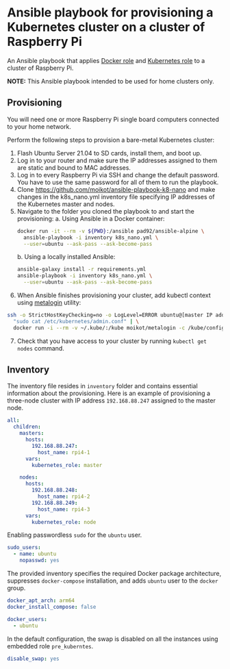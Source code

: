 # Ansible playbook for provisioning a Kubernetes cluster on a cluster of Raspberry Pi

An Ansible playbook that applies [Docker role](https://galaxy.ansible.com/geerlingguy/docker) and [Kubernetes role](https://galaxy.ansible.com/geerlingguy/kubernetes) to a cluster of Raspberry Pi.

**NOTE:** This Ansible playbook intended to be used for home clusters only.

## Provisioning

You will need one or more Raspberry Pi single board computers connected to your home network.

Perform the following steps to provision a bare-metal Kubernetes cluster:
1. Flash Ubuntu Server 21.04 to SD cards, install them, and boot up.
2. Log in to your router and make sure the IP addresses assigned to them are static and bound to MAC addresses.
3. Log in to every Raspberry Pi via SSH and change the default password. You have to use the same password for all of them to run the playbook.
4. Clone https://github.com/moikot/ansible-playbook-k8-nano and make changes in the k8s_nano.yml inventory file specifying IP addresses of the Kubernetes master and nodes.
5. Navigate to the folder you cloned the playbook to and start the provisioning:
      a. Using Ansible in a Docker container:
      ```bash
      docker run -it --rm -v ${PWD}:/ansible pad92/ansible-alpine \
        ansible-playbook -i inventory k8s_nano.yml \
        --user=ubuntu --ask-pass --ask-become-pass
   ```
      b. Using a locally installed Ansible:
      ```bash
      ansible-galaxy install -r requirements.yml
      ansible-playbook -i inventory k8s_nano.yml \
        --user=ubuntu --ask-pass --ask-become-pass
   ```
 6. When Ansible finishes provisioning your cluster, add kubectl context using [metalogin](https://github.com/moikot/metalogin) utility:
```bash
ssh -o StrictHostKeyChecking=no -o LogLevel=ERROR ubuntu@[master IP address] \
  "sudo cat /etc/kubernetes/admin.conf" | \
  docker run -i --rm -v ~/.kube/:/kube moikot/metalogin -c /kube/config
```

7. Check that you have access to your cluster by running `kubectl get nodes` command.

## Inventory

The inventory file resides in `inventory` folder and contains essential information about the provisioning. Here is an example of provisioning a three-node cluster with IP address `192.168.88.247` assigned to the master node.

```yaml
all:
  children:
    masters:
      hosts:
        192.168.88.247:
          host_name: rpi4-1
      vars:
        kubernetes_role: master

    nodes:
      hosts:
        192.168.88.248:
          host_name: rpi4-2
        192.168.88.249:
          host_name: rpi4-3
      vars:
        kubernetes_role: node
```

Enabling passwordless `sudo` for the `ubuntu` user.

```yaml
sudo_users:
  - name: ubuntu
    nopasswd: yes
```

The provided inventory specifies the required Docker package architecture, suppresses `docker-compose` installation, and adds `ubuntu` user to the `docker` group.

```yaml
docker_apt_arch: arm64
docker_install_compose: false

docker_users:
  - ubuntu
```

In the default configuration, the swap is disabled on all the instances using embedded role `pre_kuberntes`.

```yaml
disable_swap: yes
```
